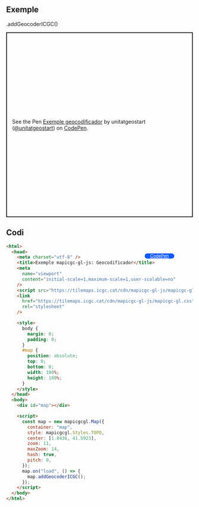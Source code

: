 ## Exemple

.addGeocoderICGC()

<p class="codepen" data-height="500" data-theme-id="light" data-slug-hash="oNVmeKR" data-editable="true" data-user="unitatgeostart" style="height: 500px; box-sizing: border-box; display: flex; align-items: center; justify-content: center; border: 2px solid; margin: 1em 0; padding: 1em;">
  <span>See the Pen <a href="https://codepen.io/unitatgeostart/pen/oNVmeKR">
  Exemple geocodificador</a> by unitatgeostart (<a href="https://codepen.io/unitatgeostart">@unitatgeostart</a>)
  on <a href="https://codepen.io">CodePen</a>.</span>
</p>
<script async src="https://cpwebassets.codepen.io/assets/embed/ei.js"></script>

<a style="color: white" target="_blank" class=" button btn btn-primary" href="https://codepen.io/unitatgeostart/pen/oNVmeKR">CodePen</a>

<style>
.button{
    position: relative;
    top: 84px;
    z-index: 1;
    /* right: -46px; */
    width: 80px;
    float: right;
    right: 50px;
    background-color: #0d58ff;
    border-radius: 10px;
    text-align: -webkit-center;
    font-size: smaller;
    
  }
    .button:hover{

    background-color: #032879;

  }
  </style>

## Codi

```html
<html>
  <head>
    <meta charset="utf-8" />
    <title>Exemple mapicgc-gl-js: Geocodificador</title>
    <meta
      name="viewport"
      content="initial-scale=1,maximum-scale=1,user-scalable=no"
    />
    <script src="https://tilemaps.icgc.cat/cdn/mapicgc-gl-js/mapicgc-gl.js"></script>
    <link
      href="https://tilemaps.icgc.cat/cdn/mapicgc-gl-js/mapicgc-gl.css"
      rel="stylesheet"
    />

    <style>
      body {
        margin: 0;
        padding: 0;
      }
      #map {
        position: absolute;
        top: 0;
        bottom: 0;
        width: 100%;
        height: 100%;
      }
    </style>
  </head>
  <body>
    <div id="map"></div>

    <script>
      const map = new mapicgcgl.Map({
        container: "map",
        style: mapicgcgl.Styles.TOPO,
        center: [1.8436, 41.5923],
        zoom: 11,
        maxZoom: 14,
        hash: true,
        pitch: 0,
      });
      map.on("load", () => {
        map.addGeocoderICGC();
      });
    </script>
  </body>
</html>
```
